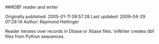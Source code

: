 ###DBF reader and writer

Originally published: 2005-01-11 09:57:28
Last updated: 2009-04-29 07:28:14
Author: Raymond Hettinger

Reader iterates over records in Dbase or Xbase files.\nWriter creates dbf files from Python sequences.